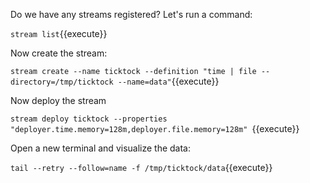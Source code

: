 Do we have any streams registered? Let's run a command:

```stream list```{{execute}}

Now create the stream:

```stream create --name ticktock --definition "time | file --directory=/tmp/ticktock --name=data"```{{execute}}

Now deploy the stream

```stream deploy ticktock --properties "deployer.time.memory=128m,deployer.file.memory=128m" ```{{execute}}

Open a new terminal and visualize the data:

```tail --retry --follow=name -f /tmp/ticktock/data```{{execute}}
